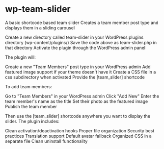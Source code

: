 # wp-team-slider
A basic shortcode based team slider 
Creates a team member post type and displays them in a sliding carousel

Create a new directory called team-slider in your WordPress plugins directory (wp-content/plugins/)
Save the code above as team-slider.php in that directory
Activate the plugin through the WordPress admin panel

The plugin will:

Create a new "Team Members" post type in your WordPress admin
Add featured image support if your theme doesn't have it
Create a CSS file in a css subdirectory when activated
Provide the [team_slider] shortcode

To add team members:

Go to "Team Members" in your WordPress admin
Click "Add New"
Enter the team member's name as the title
Set their photo as the featured image
Publish the team member

Then use the [team_slider] shortcode anywhere you want to display the slider.
The plugin includes:

Clean activation/deactivation hooks
Proper file organization
Security best practices
Translation support
Default avatar fallback
Organized CSS in a separate file
Clean uninstall functionality
